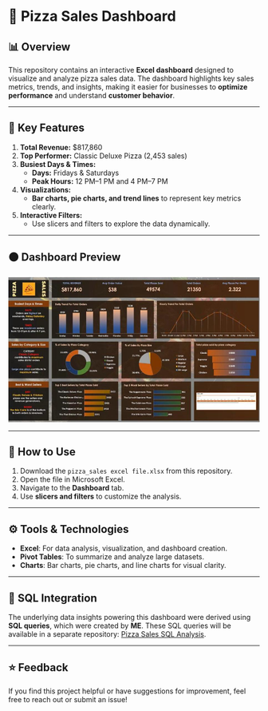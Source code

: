 # 🍕 **Pizza Sales Dashboard**  

## 📊 **Overview**  
This repository contains an interactive **Excel dashboard** designed to visualize and analyze pizza sales data. The dashboard highlights key sales metrics, trends, and insights, making it easier for businesses to **optimize performance** and understand **customer behavior**.

---

## 🚀 **Key Features**  
1. **Total Revenue:** $817,860  
2. **Top Performer:** Classic Deluxe Pizza (2,453 sales)  
3. **Busiest Days & Times:**  
   - **Days:** Fridays & Saturdays  
   - **Peak Hours:** 12 PM–1 PM and 4 PM–7 PM  
4. **Visualizations:**  
   - **Bar charts, pie charts, and trend lines** to represent key metrics clearly.  
5. **Interactive Filters:**  
   - Use slicers and filters to explore the data dynamically.

---

## 🟠 **Dashboard Preview**  
![Pizza Sales Dashboard](Dashboard_Preview.jpeg)  

---

## 👅 **How to Use**  
1. Download the `pizza_sales excel file.xlsx` from this repository.  
2. Open the file in Microsoft Excel.  
3. Navigate to the **Dashboard** tab.  
4. Use **slicers and filters** to customize the analysis.  

---

## ⚙️ **Tools & Technologies**  
- **Excel**: For data analysis, visualization, and dashboard creation.  
- **Pivot Tables**: To summarize and analyze large datasets.  
- **Charts**: Bar charts, pie charts, and line charts for visual clarity.  

---

## 🔧 **SQL Integration**  
The underlying data insights powering this dashboard were derived using **SQL queries**, which were created by **ME**. These SQL queries will be available in a separate repository: [Pizza Sales SQL Analysis](https://github.com/Pouria-Samadi/Pizza_Sales_SQL_Analysis).

---

## ⭐ **Feedback**  
If you find this project helpful or have suggestions for improvement, feel free to reach out or submit an issue!
